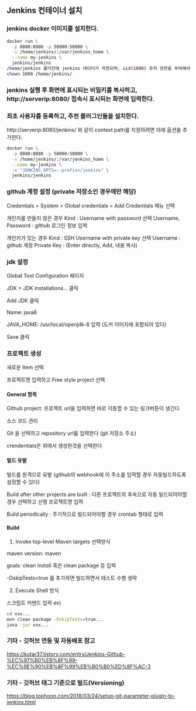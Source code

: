 ## Jenkins 컨테이너 설치

### jenkins docker 이미지를 설치한다.

```bash
docker run \
  -p 8080:8080 -p 50000:50000 \
  -v /home/jenkins/:/var/jenkins_home \
  --name my-jenkins \
  jenkins/jenkins
/home/jenkins 폴더안에 jenkins 데이터가 저장되며, uid(1000) 유저 권한을 부여해야 한다. (이 경로는 원하는 경로로 변경할 수 있다.)
chown 1000 /home/jenkins/
```

### jenkins 실행 후 화면에 표시되는 비밀키를 복사하고, http://serverip:8080/ 접속시 표시되는 화면에 입력한다.

### 최초 사용자를 등록하고, 추천 플러그인들을 설치한다.

http://serverip:8080/jenkins/ 와 같이 context path를 지정하려면 아래 옵션을 추가한다.
```bash
docker run \
  -p 8080:8080 -p 50000:50000 \
  -v /home/jenkins/:/var/jenkins_home \
  --name my-jenkins \
  -e "JENKINS_OPTS=--prefix=/jenkins" \
  jenkins/jenkins
```
### github 계정 설정 (private 저장소인 경우에만 해당)

Credentials > System > Global credentials > Add Credentials 메뉴 선택

개인키를 만들지 않은 경우
Kind : Username with password 선택
Username, Password : github 로그인 정보 입력

개인키가 있는 경우
Kind : SSH Username with private key 선택
Username : github 계정
Private Key : (Enter directly, Add, 내용 복사)

### jdk 설정

Global Tool Configuration 페이지

JDK > JDK installations… 클릭

Add JDK 클릭

Name: java8

JAVA_HOME: /usr/local/openjdk-8 입력 (도커 이미지에 포함되어 있다)

Save 클릭

### 프로젝트 생성

새로운 Item 선택

프로젝트명 입력하고 Free style project 선택

#### General 항목

Github project: 프로젝트 url을 입력하면 바로 이동할 수 있는 링크버튼이 생긴다

소스 코드 관리

Git 을 선택하고 repository url를 입력한다 (git 저장소 주소)

crendentials은 위에서 생성한것을 선택한다

#### 빌드 유발

빌드를 원격으로 유발 (github의 webhook에 이 주소를 입력할 경우 자동빌드하도록 설정할 수 있다)

Build after other projects are built : 다른 프로젝트의 후속으로 자동 빌드되어야할 경우 선택하고 선행 프로젝트명 입력

Build periodically : 주기적으로 빌드되어야할 경우 crontab 형태로 입력

#### Build

1. Invoke top-level Maven targets 선택방식

maven version: maven

goals: clean install 혹은 clean package 등 입력

-DskipTests=true 를 추가하면 빌드하면서 테스트 수행 생략

2. Execute Shell 방식

스크립트 커맨드 입력
ex)
```bash
cd xxx...
mvn clean package -DskipTests=true...
java -jar xxx...
```


### 기타 - 깃허브 연동 및 자동배포 참고

https://kutar37.tistory.com/entry/Jenkins-Github-%EC%97%B0%EB%8F%99-%EC%9E%90%EB%8F%99%EB%B0%B0%ED%8F%AC-3


### 기타 - 깃허브 태그 기준으로 빌드(Versioning)

https://blog.tophoon.com/2018/03/24/setup-git-parameter-plugin-to-jenkins.html

